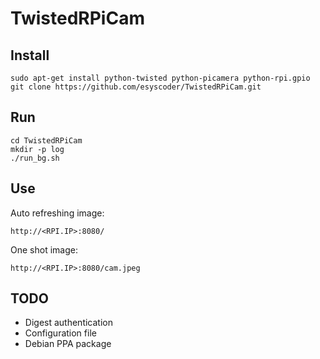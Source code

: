 TwistedRPiCam
=============

Install
-------

```
sudo apt-get install python-twisted python-picamera python-rpi.gpio
git clone https://github.com/esyscoder/TwistedRPiCam.git
```

Run
---

```
cd TwistedRPiCam
mkdir -p log
./run_bg.sh
```

Use
---

Auto refreshing image:
```
http://<RPI.IP>:8080/
```

One shot image:
```
http://<RPI.IP>:8080/cam.jpeg
```

TODO
----

- Digest authentication
- Configuration file
- Debian PPA package
